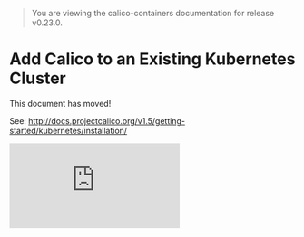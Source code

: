 > You are viewing the calico-containers documentation for release v0.23.0.

# Add Calico to an Existing Kubernetes Cluster


This document has moved!

See: http://docs.projectcalico.org/v1.5/getting-started/kubernetes/installation/

[![Analytics](https://calico-ga-beacon.appspot.com/UA-52125893-3/calico-containers/docs/cni/kubernetes/KubernetesIntegration.md?pixel)](https://github.com/igrigorik/ga-beacon)
